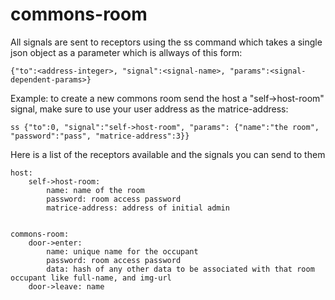 # commons-room

All signals are sent to receptors using the ss command which takes a single json object as a parameter which is allways of this form:

    {"to":<address-integer>, "signal":<signal-name>, "params":<signal-dependent-params>}

Example: to create a new commons room send the host a "self->host-room" signal, make sure to use your user address as the matrice-address:

    ss {"to":0, "signal":"self->host-room", "params": {"name":"the room", "password":"pass", "matrice-address":3}}

Here is a list of the receptors available and the signals you can send to them

    host:
        self->host-room:
            name: name of the room
            password: room access password
            matrice-address: address of initial admin
    

    commons-room:
        door->enter:
            name: unique name for the occupant
            password: room access password
            data: hash of any other data to be associated with that room occupant like full-name, and img-url
        door->leave: name
